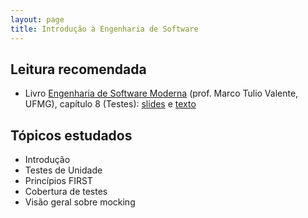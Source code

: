 ```yaml
---
layout: page
title: Introdução à Engenharia de Software
---
```


## Leitura recomendada

- Livro [Engenharia de Software Moderna](https://engsoftmoderna.info/) (prof. Marco Tulio Valente, UFMG), capítulo 8 (Testes): [slides](https://docs.google.com/presentation/d/1qAJEO71tjZeoeKynuwj1GSl6mCGKobA7q0xW78ZPehk/edit#slide=id.g4ffa9ac22f_0_0) e [texto](https://docs.google.com/document/d/e/2PACX-1vTWYlvcKSO_Q7M7YNf7Q-pvAF8Xc7HDuKJJ_7eoDYEqP9nXxvMWNMaSoWQzLqiT5lyRjLxIimh1kGAb/pub)

## Tópicos estudados

- Introdução
- Testes de Unidade
- Princípios FIRST
- Cobertura de testes
- Visão geral sobre mocking
